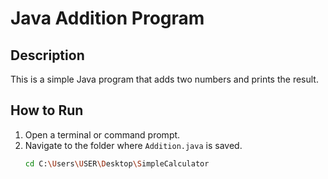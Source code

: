 # Java Addition Program

## Description
This is a simple Java program that adds two numbers and prints the result.

## How to Run

1. Open a terminal or command prompt.
2. Navigate to the folder where `Addition.java` is saved.
   ```sh
   cd C:\Users\USER\Desktop\SimpleCalculator
